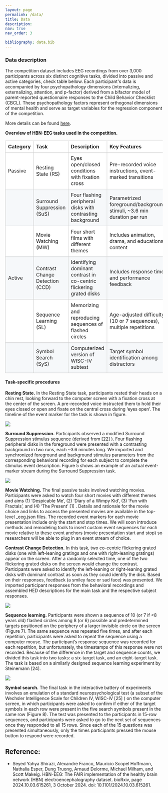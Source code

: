 ```yaml
---
layout: page
permalink: /data/
title: Data
description:  
nav: true
nav_order: 3

bibliography: data.bib
---
```


### Data description

The competition dataset includes EEG recordings from over 3,000 participants across six distinct cognitive tasks, divided into passive and active categories, check table bellow. Each participant's data is accompanied by four psychopathology dimensions (internalizing, externalizing, attention, and p-factor) derived from a bifactor model of parent-reported questionnaire responses to the Child Behavior Checklist (CBCL). These psychopathology factors represent orthogonal dimensions of mental health and serve as target variables for the regression component of the competition.

More details can be found [here](https://neuromechanist.github.io/data/hbn/).

**Overview of HBN-EEG tasks used in the competition.**

| Category | Task                     | Description                                                   | Key Features                                                                   |
|----------|--------------------------|---------------------------------------------------------------|--------------------------------------------------------------------------------|
| Passive  | Resting State (RS)       | Eyes open/closed conditions with fixation cross               | Pre-recorded voice instructions, event-marked transitions                        |
|          | Surround Suppression (SuS)| Four flashing peripheral disks with contrasting background    | Parametrized foreground/background stimuli, ~3.6 min duration per run           |
|          | Movie Watching (MW)      | Four short films with different themes                        | Includes animation, drama, and educational content                              |
| Active   | Contrast Change Detection (CCD) | Identifying dominant contrast in co-centric flickering grated disks | Includes response time and performance feedback                               |
|          | Sequence Learning (SL)   | Memorizing and reproducing sequences of flashed circles       | Age-adjusted difficulty (10 or 7 sequences), multiple repetitions              |
|          | Symbol Search (SyS)      | Computerized version of WISC-IV subtest                       | Target symbol identification among distractors                                  |

#### Task-specific procedures

**Resting State.** In the Resting State task, participants rested their heads on a chin rest, looking forward to the computer screen with a fixation cross at the center of the screen. A pre-recorded voice instructed them to hold their eyes closed or open and fixate on the central cross during ‘eyes open’. The timeline of the event marker for the task is shown in figure.

<img src="https://eeg2025.github.io/assets/img/image.png" style="max-width: 100%;"/>

**Surround Suppression.** Participants observed a modified Surround Suppression stimulus sequence (derived from [22] ). Four flashing peripheral disks in the foreground were presented with a contrasting background in two runs, each ~3.6 minutes long. We imported and synchronized foreground and background stimulus parameters from the corresponding behavioral recording for each subject to complete the stimulus event description. Figure 5 shows an example of an actual event-marker stream during the Surround Suppression task.

<img src="https://eeg2025.github.io/assets/img/image-1.png"  style="max-width: 100%;"/>

**Movie Watching.** The final passive tasks involved watching movies. Participants were asked to watch four short movies with different themes and aims (1) ‘Despicable Me’, (2) ‘Diary of a Wimpy Kid’, (3) ‘Fun with Fractals’, and (4) ‘The Present’ [1] . Details and rationale for the movie choice and links to access the presented movies are available in the top-level _eeg.json files. The recorded event markers for each movie presentation include only the start and stop times. We will soon introduce methods and remodeling tools to insert custom event sequences for each movie relative to these event anchors (movie presentation start and stop) so researchers will be able to plug in an event stream of choice. 

**Contrast Change Detection.** In this task, two co-centric flickering grated disks (one with left-leaning gratings and one with right-leaning gratings) appear on the screen. After a randomly selected time, one of the two flickering grated disks on the screen would change the contrast. Participants were asked to identify the left-leaning or right-leaning grated disks with dominant contrast as soon as they could identify the disk. Based on their responses, feedback (a smiley face or sad face) was presented. We imported participant responses from the behavioral recordings and assembled HED descriptions for the main task and the respective subject responses.

<img src="https://eeg2025.github.io/assets/img/image-2.png"  style="max-width: 100%;"/>

**Sequence learning.** Participants were shown a sequence of 10 (or 7 if <8 years old) flashed circles among 8 (or 6) possible and predetermined targets positioned on the periphery of a larger invisible circle on the screen (Figure 7). The same sequence was repeated five times, and after each repetition, participants were asked to repeat the sequence using a computer mouse. The participant’s response sequence was recorded for each repetition, but unfortunately, the timestamps of this response were not recorded. Because of the difference in the target and sequence counts, we divided this task into two tasks: a six-target task, and an eight-target task. The task is based on a similarly designed sequence learning experiment by Steinemann [24].

<img src="https://eeg2025.github.io/assets/img/image-4.png"  style="max-width: 100%;"/>

**Symbol search.** The final task in the interactive battery of experiments involves an emulation of a standard neuropsychological test (a subset of the Wechsler Intelligence Scale for Children IV, WISC-IV [25] ) on the computer screen, in which participants were asked to confirm if either of the target symbols in each row were present in the five search symbols present in the same row (Figure 8). The test was presented to the participants in 15-row sequences, and participants were asked to go to the next set of sequences once they responded to all 15 rows. Since each of the 15 questions was presented simultaneously, only the times participants pressed the mouse button to respond were recorded.

## Reference:

- Seyed Yahya Shirazi, Alexandre Franco, Mauricio Scopel Hoffmann, Nathalia Esper, Dung Truong,
Arnaud Delorme, Michael Milham, and Scott Makeig. HBN-EEG: The FAIR implementation of the
healthy brain network (HBN) electroencephalography dataset. bioRxiv, page 2024.10.03.615261,
3 October 2024. doi: 10.1101/2024.10.03.615261.


<style>
/* Basic */

table {
border-spacing: 0px;
border-collapse: collapse;     /* Share borders between adjacent cells */
width: 100%;
max-width: 100%;
margin-bottom: 15px;
background-color: transparent; /* Change the background-color of table here */
text-align: left;              /* Change the text-alignment of table here */
}

th {
font-weight: bold;
border: 1px solid #cccccc;  /* Change the border-color of heading here */
padding: 8px;
}

td {
border: 1px solid #cccccc;  /* Change the border-color of cells here */
padding: 8px;
}

/* Stylized */

/* Adding Striped Effect for even rows */

tr {
/* background-color: transparent; Change the default background-color of rows here */
background-color: white; /* Change the default background-color of rows here */
}

tr:nth-of-type(2n) {
background-color: #f6f8fa;  /* Change the background-color of even rows here */
}

/* Reset styles for the shortcut helper */
.light-keys tr:nth-of-type(2n) {background-color: black;}
.light-keys tr:hover {background-color: black;}
.light-keys table {border: none;}
.light-keys tr {border: none;}
.light-keys td {border: none;}
.light-keys th {border: none;}

tr th {
background-color: white;    /* Change the background-color of heading here */
}

/* Adding Hover Effect for rows */

tr {
-moz-transition: background-color 300ms ease-in-out 0s;
-ms-transition: background-color 300ms ease-in-out 0s;
-o-transition: background-color 300ms ease-in-out 0s;
-webkit-transition: background-color 300ms ease-in-out 0s;
transition: background-color 300ms ease-in-out 0s;
}

tr:hover {
background-color: #fff176;  /* Change the hover background-color of rows here */
}
